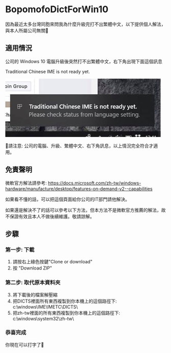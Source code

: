 # BopomofoDictForWin10

因為最近太多台灣同胞來問我為什麼升級完打不出繁體中文，以下提供個人解法，與本人所屬公司無關💁‍

## 適用情況
公司的 Windows 10 電腦升級後突然打不出繁體中文，右下角出現下面這個訊息

Traditional Chinese IME is not ready yet.

![](FOD.jpg?raw=true)

🌼請注意: 公司的電腦、升級、繁體中文、右下角訊息，以上情況完全符合才適用。

## 免責聲明
微軟官方解法請參考: 
https://docs.microsoft.com/zh-tw/windows-hardware/manufacture/desktop/features-on-demand-v2--capabilities

如果看不懂的話，可以把這個頁面給你公司的IT部門請他解決。

如果還是解決不了的話可以參考以下方法，但本方法不是微軟官方推薦的解法，故不保證有效且本人不做後續維護。敬請諒解。

## 步驟

### 第一步: 下載
1. 請按右上綠色按鍵"Clone or download"
2. 按 "Download ZIP"

### 第二步: 取代原本資料夾
3. 將下載後的檔案解壓縮
4. 把DICTS裡面所有東西複製到你本機上的這個路徑下: c:\windows\IME\IMETC\DICTS\
5. 把zh-tw裡面的所有東西複製到你本機上的這個路徑下: c:\windows\system32\zh-tw\

### 恭喜完成
你現在可以打字了🌼
